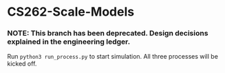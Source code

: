 # CS262-Scale-Models

### NOTE: This branch has been deprecated. Design decisions explained in the engineering ledger.

Run `python3 run_process.py` to start simulation. All three processes will be kicked off.
